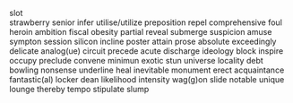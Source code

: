 slot  
strawberry
senior
infer
utilise/utilize
preposition
repel
comprehensive
foul
heroin
ambition
fiscal
obesity
partial
reveal
submerge
suspicion
amuse
sympton
session
silicon
incline
poster
attain
prose
absolute
exceedingly
delicate
analog(ue)
circuit
precede
acute
discharge
ideology
block
inspire
occupy
preclude
convene
minimun
exotic
stun
universe
locality
debt
bowling
nonsense
underline
heal
inevitable
monument
erect
acquaintance
fantastic(al)
locker
dean
likelihood
intensity
wag(g)on
slide
notable
unique
lounge
thereby
tempo
stipulate
slump